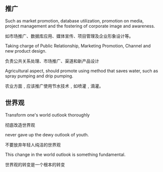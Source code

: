 ## 推广

Such as market promotion, database utilization, promotion on media, project management and the fostering of corporate image and awareness.

如市场推广、数据库应用、媒体宣传、项目管理及企业形象设计等。

Taking charge of Public Relationship, Marketing Promotion, Channel and new product design.

负责公共关系处理、市场推广、渠道和新产品设计

Agricultural aspect, should promote using method that saves water, such as spray pumping and drip pumping.

农业方面﹐应该推广使用节水技术﹐如喷灌﹐滴灌。

## 世界观

Transform one's world outlook thoroughly

彻底改造世界观

never gave up the dewy outlook of youth.

不要放弃年轻人纯洁的世界观

This change in the world outlook is something fundamental.

世界观的转变是一个根本的转变





